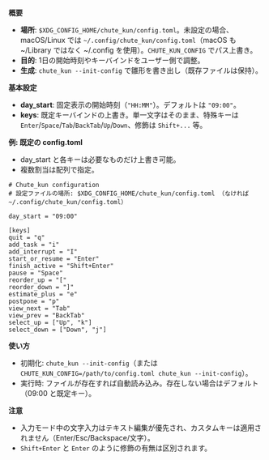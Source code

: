 **概要**
- **場所**: `$XDG_CONFIG_HOME/chute_kun/config.toml`。未設定の場合、macOS/Linux では `~/.config/chute_kun/config.toml`（macOS も ~/Library ではなく ~/.config を使用）。`CHUTE_KUN_CONFIG` でパス上書き。
- **目的**: 1日の開始時刻やキーバインドをユーザー側で調整。
- **生成**: `chute_kun --init-config` で雛形を書き出し（既存ファイルは保持）。

**基本設定**
- **day_start**: 固定表示の開始時刻（`"HH:MM"`）。デフォルトは `"09:00"`。
- **keys**: 既定キーバインドの上書き。単一文字はそのまま、特殊キーは `Enter`/`Space`/`Tab`/`BackTab`/`Up`/`Down`、修飾は `Shift+...` 等。

**例: 既定の config.toml**
- day_start と各キーは必要なものだけ上書き可能。
- 複数割当は配列で指定。

```
# Chute_kun configuration
# 設定ファイルの場所: $XDG_CONFIG_HOME/chute_kun/config.toml （なければ ~/.config/chute_kun/config.toml）

day_start = "09:00"

[keys]
quit = "q"
add_task = "i"
add_interrupt = "I"
start_or_resume = "Enter"
finish_active = "Shift+Enter"
pause = "Space"
reorder_up = "["
reorder_down = "]"
estimate_plus = "e"
postpone = "p"
view_next = "Tab"
view_prev = "BackTab"
select_up = ["Up", "k"]
select_down = ["Down", "j"]
```

**使い方**
- 初期化: `chute_kun --init-config`（または `CHUTE_KUN_CONFIG=/path/to/config.toml chute_kun --init-config`）。
- 実行時: ファイルが存在すれば自動読み込み。存在しない場合はデフォルト（09:00 と既定キー）。

**注意**
- 入力モード中の文字入力はテキスト編集が優先され、カスタムキーは適用されません（Enter/Esc/Backspace/文字）。
- `Shift+Enter` と `Enter` のように修飾の有無は区別されます。
